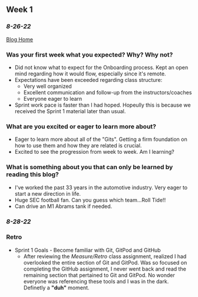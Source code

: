 ## Week 1 ##
### *8-26-22* ###

[Blog Home](../index.md)

### Was your first week what you expected? Why? Why not? ###
- Did not know what to expect for the Onboarding process. Kept an open mind regarding how it would flow, especially since it's remote.
- Expectations have been exceeded regarding class structure:
  - Very well organized
  - Excellent communication and follow-up from the instructors/coaches
  - Everyone eager to learn
- Sprint work pace is faster than I had hoped. Hopeully this is because we received the Sprint 1 material later than usual.



### What are you excited or eager to learn more about? ###
- Eager to learn more about all of the "Gits". Getting a firm foundation on how to use them and how they are related is crucial.
- Excited to see the progression from week to week. Am I learning?



### What is something about you that can only be learned by reading this blog? ###
- I've worked the past 33 years in the automotive industry. Very eager to start a new direction in life.
- Huge SEC football fan. Can you guess which team...Roll Tide!!
- Can drive an M1 Abrams tank if needed.

### *8-28-22* ###

### Retro ###
- Sprint 1 Goals - Become familiar with Git, GitPod and GitHub
  - After reviewing the *Measure/Retro* class assignment, realized I had overlooked the entire section of Git and GitPod. Was so focused on completing the GitHub assignment, I never went back and read the remaining section that pertained to Git and GitPod. No wonder everyone was referencing these tools and I was in the dark. Definetly a **"duh"** moment.

